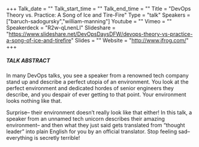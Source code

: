 +++
Talk_date = ""
Talk_start_time = ""
Talk_end_time = ""
Title = "DevOps Theory vs. Practice: A Song of Ice and Tire-Fire"
Type = "talk"
Speakers = ["baruch-sadogursky","william-manning"]
Youtube = ""
Vimeo = ""
Speakerdeck = "R2w-qLnenLI"
Slideshare = "https://www.slideshare.net/DevOpsDaysDFW/devops-theory-vs-practice-a-song-of-ice-and-tirefire"
Slides = ""
Website = "http://www.jfrog.com/"
+++

##### TALK ABSTRACT

In many DevOps talks, you see a speaker from a renowned tech company stand up and describe a perfect utopia of an environment. You look at the perfect environment and dedicated hordes of senior engineers they describe, and you despair of ever getting to that point. Your environment looks nothing like that.

Surprise– their environment doesn’t really look like that either! In this talk, a speaker from an unnamed tech unicorn describes their amazing environment– and then what they just said gets translated from “thought leader” into plain English for you by an official translator. Stop feeling sad– everything is secretly terrible!